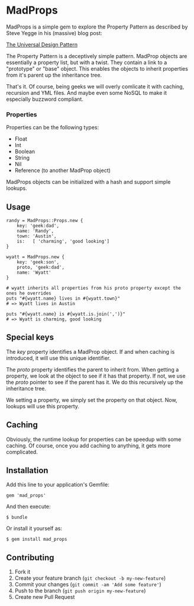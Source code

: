 # MadProps

MadProps is a simple gem to explore the Property Pattern as described by Steve
Yegge in his (massive) blog post:

[ The Universal Design Pattern
](http://steve-yegge.blogspot.com/2008/10/universal-design-pattern.html)

The Property Pattern is a deceptively simple pattern.  MadProp objects are
essentially a property list, but with a twist.  They contain a link to a
"prototype" or "base" object.  This enables the objects to inherit properties
from it's parent up the inheritance tree.

That's it.  Of course, being geeks we will overly comlicate it with caching,
recursion and YML files.  And maybe even some NoSQL to make it especially
buzzword compliant.

### Properties

Properties can be the following types:

* Float
* Int
* Boolean
* String
* Nil
* Reference (to another MadProp object)

MadProps objects can be initialized with a hash and support simple lookups.

## Usage

    randy = MadProps::Props.new {
        key: 'geek:dad',
        name: 'Randy',
        town: 'Austin',
        is:   [ 'charming', 'good looking']
    }

    wyatt = MadProps.new {
        key: 'geek:son',
        proto, 'geek:dad',
        name: 'Wyatt'
    }

    # wyatt inherits all properties from his proto property except the ones he overrides
    puts "#{wyatt.name} lives in #{wyatt.town}"
    # => Wyatt lives in Austin

    puts "#{wyatt.name} is #{wyatt.is.join(',')}"
    # => Wyatt is charming, good looking

## Special keys

The _key_ property identifies a MadProp object.  If and when caching
is introduced, it will use this unique identifier.

The _proto_ property identifies the parent to inherit from. When getting
a property, we look at the object to see if it has that property.  If not,
we use the _proto_ pointer to see if the parent has it. We do this recursively
up the inheritance tree.

We setting a property, we simply set the property on that object.  Now,
lookups will use this property.

## Caching

Obviously, the runtime lookup for properties can be speedup with some
caching.  Of course, once you add caching to anything, it gets more
complicated.

## Installation

Add this line to your application's Gemfile:

    gem 'mad_props'

And then execute:

    $ bundle

Or install it yourself as:

    $ gem install mad_props

## Contributing

1. Fork it
2. Create your feature branch (`git checkout -b my-new-feature`)
3. Commit your changes (`git commit -am 'Add some feature'`)
4. Push to the branch (`git push origin my-new-feature`)
5. Create new Pull Request
